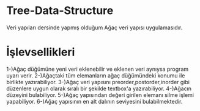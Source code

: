# Tree-Data-Structure
Veri yapıları dersinde yapmış olduğum Ağaç veri yapısı uygulamasıdır.

# İşlevsellikleri
1-)Ağaç düğümüne yeni veri eklenebilir ve eklenen veri aynıysa program uyarı verir.
2-)Ağaçtaki tüm elemanların ağaç düğümündeki konumu ile birlikte yazırabiliyor.
3-)Ağaç veri yapısını preorder,postorder,inorder gibi düzenlere uygun olarak sıralı bir şekilde textbox'a yazırabiliyor.
4-)Ağacın düzeyini bulabiliyor.
5-)Ağaç yapısından değeri girilen elemanı silme işlemi yapabiliyor.
6-)Ağaç yapısının en alt dalının seviyesini bulabilmektedir.
